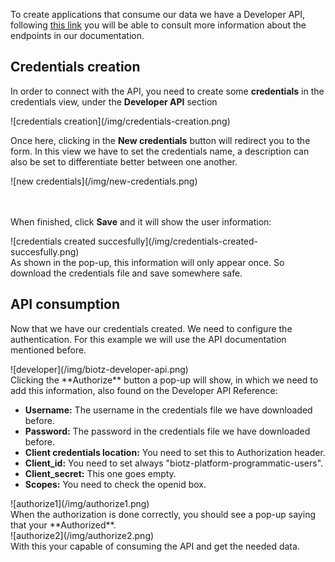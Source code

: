 To create applications that consume our data we have a Developer API, following <a href="./Step 2 - Creating a Message Type" target="_self">this link</a> you will be able to consult more information about the endpoints in our documentation.

## Credentials creation

In order to connect with the API, you need to create some **credentials** in the credentials view, under the **Developer API** section

<div class="tutorial-image-container">
![credentials creation](/img/credentials-creation.png)
</div>


Once here, clicking in the **New credentials** button will redirect you to the form. In this view we have to set the credentials name, a description can also be set to differentiate better between one another.
<div class="tutorial-image-container">
![new credentials](/img/new-credentials.png)
</div>
<br></br>

When finished, click **Save** and it will show the user information:
<div class="tutorial-image-container">
![credentials created succesfully](/img/credentials-created-succesfully.png)
</div>
As shown in the pop-up, this information will only appear once. So download the credentials file and save somewhere safe.

## API consumption

Now that we have our credentials created. We need to configure the authentication. For this example we will use the API documentation mentioned before.
<div class="tutorial-image-container">
![developer](/img/biotz-developer-api.png)
</div>
Clicking the **Authorize** button a pop-up will show, in which we need to add this information, also found on the Developer API Reference:

- **Username:** The username in the credentials file we have downloaded before.
- **Password:** The password in the credentials file we have downloaded before.
- **Client credentials location:** You need to set this to Authorization header.
- **Client_id:** You need to set always "biotz-platform-programmatic-users".
- **Client_secret:** This one goes empty.
- **Scopes:** You need to check the openid box.

<div class="tutorial-image-container">
![authorize1](/img/authorize1.png)
</div>
When the authorization is done correctly, you should see a pop-up saying that your **Authorized**.

<div class="tutorial-image-container">
![authorize2](/img/authorize2.png)
</div>
With this your capable of consuming the API and get the needed data.







